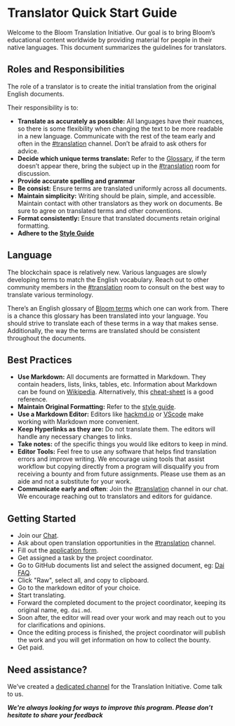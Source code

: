 # Translator Quick Start Guide

Welcome to the Bloom Translation Initiative. Our goal is to bring Bloom’s educational content worldwide by providing material for people in their native languages. This document summarizes the guidelines for translators.

## Roles and Responsibilities

The role of a translator is to create the initial translation from the original English documents.

Their responsibility is to:

- **Translate as accurately as possible:** All languages have their nuances, so there is some flexibility when changing the text to be more readable in a new language. Communicate with the rest of the team early and often in the [#translation](https://chat.bloom.co/channel/translation) channel. Don’t be afraid to ask others for advice.
- **Decide which unique terms translate:** Refer to the [Glossary](../faqs/glossary.md), if the term doesn’t appear there, bring the subject up in the [#translation](https://chat.bloom.co/channel/translation) room for discussion.
- **Provide accurate spelling and grammar**
- **Be consist:** Ensure terms are translated uniformly across all documents.
- **Maintain simplicity:** Writing should be plain, simple, and accessible. Maintain contact with other translators as they work on documents. Be sure to agree on translated terms and other conventions.
- **Format consistently:** Ensure that translated documents retain original formatting.
- **Adhere to the [Style Guide](../contributing/style-guide.md)**

## Language

The blockchain space is relatively new. Various languages are slowly developing terms to match the English vocabulary. Reach out to other community members in the [#translation](https://chat.bloom.co/channel/translation) room to consult on the best way to translate various terminology.

There’s an English glossary of [Bloom terms](../faqs/glossary.md) which one can work from. There is a chance this glossary has been translated into your language. You should strive to translate each of these terms in a way that makes sense. Additionally, the way the terms are translated should be consistent throughout the documents.

## Best Practices

- **Use Markdown:** All documents are formatted in Markdown. They contain headers, lists, links, tables, etc. Information about Markdown can be found on [Wikipedia](https://en.wikipedia.org/wiki/Markdown). Alternatively, this [cheat-sheet](https://github.com/adam-p/markdown-here/wiki/Markdown-Cheatsheet) is a good reference.
- **Maintain Original Formatting:** Refer to the [style guide](../contributing/style-guide.md).
- **Use a Markdown Editor:** Editors like [hackmd.io](https://hackmd.io/) or [VScode](https://code.visualstudio.com/) make working with Markdown more convenient.
- **Keep Hyperlinks as they are:** Do not translate them. The editors will handle any necessary changes to links.
- **Take notes:** of the specific things you would like editors to keep in mind.
- **Editor Tools:** Feel free to use any software that helps find translation errors and improve writing. We encourage using tools that assist workflow but copying directly from a program will disqualify you from receiving a bounty and from future assignments. Please use them as an aide and not a substitute for your work.
- **Communicate early and often**: Join the [#translation](https://chat.bloom.co/channel/translation) channel in our chat. We encourage reaching out to translators and editors for guidance.

## Getting Started

- Join our [Chat](https://chat.bloom.co).
- Ask about open translation opportunities in the [#translation](https://chat.bloom.co/channel/translation) channel.
- Fill out the [application form](https://forms.gle/H2RSbU2WJza28ouv8).
- Get assigned a task by the project coordinator.
- Go to GitHub documents list and select the assigned document, eg: [Dai FAQ](../faqs/dai.md).
- Click "Raw", select all, and copy to clipboard.
- Go to the markdown editor of your choice.
- Start translating.
- Forward the completed document to the project coordinator, keeping its original name, eg. `dai.md`.
- Soon after, the editor will read over your work and may reach out to you for clarifications and opinions.
- Once the editing process is finished, the project coordinator will publish the work and you will get information on how to collect the bounty.
- Get paid.

## Need assistance?

We’ve created a [dedicated channel](https://chat.bloom.co/channel/translation) for the Translation Initiative. Come talk to us.

**_We're always looking for ways to improve this program. Please don’t hesitate to share your feedback_**
